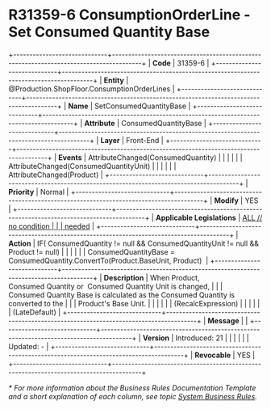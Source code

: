 ﻿---
erp.type: front-end-business-rule
erp.entity: Production.ShopFloor.ConsumptionOrderLines
---

# R31359-6 ConsumptionOrderLine - Set Consumed Quantity Base
+-----------------------------+---------------------------------------------------------------------------------------+
| **Code**                    | 31359-6                                                                               |
+-----------------------------+---------------------------------------------------------------------------------------+
| **Entity**                  | @Production.ShopFloor.ConsumptionOrderLines                                                                  |
+-----------------------------+---------------------------------------------------------------------------------------+
| **Name**                    | SetConsumedQuantityBase                                                               |
+-----------------------------+---------------------------------------------------------------------------------------+
| **Attribute**               | ConsumedQuantityBase                                                                  |
+-----------------------------+---------------------------------------------------------------------------------------+
| **Layer**                   | Front-End                                                                             |
+-----------------------------+---------------------------------------------------------------------------------------+
| **Events**                  | AttributeChanged(ConsumedQuantity)                                                    |
|                             |                                                                                       |
|                             | AttributeChanged(ConsumedQuantityUnit)                                                |
|                             |                                                                                       |
|                             | AttributeChanged(Product)                                                             |
+-----------------------------+---------------------------------------------------------------------------------------+
| **Priority**                | Normal                                                                                |
+-----------------------------+---------------------------------------------------------------------------------------+
| **Modify**                  | YES                                                                                   |
+-----------------------------+---------------------------------------------------------------------------------------+
| **Applicable Legislations** | [ALL // no condition                                                                  |
|                             | needed](https://confluence.erp.net/display/techdoc/Country+Specific+Functionality)    |
+-----------------------------+---------------------------------------------------------------------------------------+
| **Action**                  | IF( ConsumedQuantity != null && ConsumedQuantityUnit != null && Product != null)      |
|                             |                                                                                       |
|                             | ConsumedQuantityBase = ConsumedQuantity.ConvertTo(Product.BaseUnit, Product)          |
+-----------------------------+---------------------------------------------------------------------------------------+
| **Description**             | When Product, Consumed Quantity or  Consumed Quantity Unit is changed,                |
|                             | Consumed Quantity Base is calculated as the Consumed Quantity is converted to the     |
|                             | Product\'s Base Unit.                                                                 |
|                             |                                                                                       |
|                             | (RecalcExpression)                                                                    |
|                             |                                                                                       |
|                             | (LateDefault)                                                                         |
+-----------------------------+---------------------------------------------------------------------------------------+
| **Message**                 |                                                                                       |
+-----------------------------+---------------------------------------------------------------------------------------+
| **Version**                 | Introduced: 21                                                                        |
|                             |                                                                                       |
|                             | Updated: -                                                                            |
+-----------------------------+---------------------------------------------------------------------------------------+
| **Revocable**               | YES                                                                                   |
+-----------------------------+---------------------------------------------------------------------------------------+

*\* For more information about the Business Rules Documentation Template and a short explanation of each column, see
topic [System Business Rules](../templates/template-description-system-business-rules.md).*

  

  
